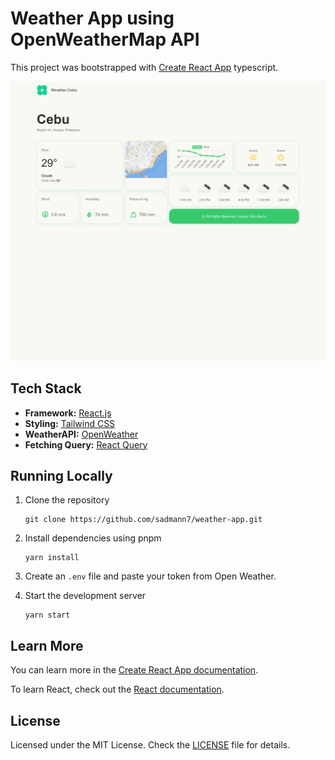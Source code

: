 # Weather App using OpenWeatherMap API

This project was bootstrapped with [Create React App](https://github.com/facebook/create-react-app) typescript.

[![Weather.Cebu](./public/weather.cebu.png)](https://weather-app-jun-edris.vercel.app/)

## Tech Stack

- **Framework:** [React.js](https://reactjs.org)
- **Styling:** [Tailwind CSS](https://tailwindcss.com)
- **WeatherAPI:** [OpenWeather](https://openweathermap.org/)
- **Fetching Query:** [React Query](https://tanstack.com/query/v4/docs/react/adapters/react-query)

## Running Locally

1. Clone the repository

   ```
   git clone https://github.com/sadmann7/weather-app.git
   ```

2. Install dependencies using pnpm

   ```
   yarn install
   ```

3. Create an `.env` file and paste your token from Open Weather.
4. Start the development server

   ```
   yarn start
   ```

## Learn More

You can learn more in the [Create React App documentation](https://facebook.github.io/create-react-app/docs/getting-started).

To learn React, check out the [React documentation](https://reactjs.org/).

## License

Licensed under the MIT License. Check the [LICENSE](./LICENSE.md) file for details.
